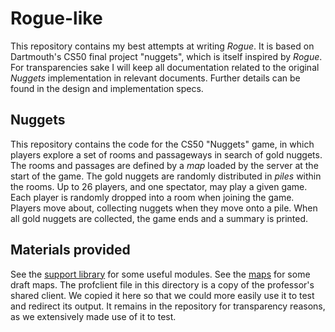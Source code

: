 # Rogue-like
This repository contains my best attempts at writing *Rogue*. It is based on Dartmouth's CS50 final project "nuggets", which is itself inspired by *Rogue*. For transparencies sake I will keep all documentation related to the original *Nuggets* implementation in relevant documents. Further details can be found in the design and implementation specs. 

## Nuggets

This repository contains the code for the CS50 "Nuggets" game, in which players explore a set of rooms and passageways in search of gold nuggets.
The rooms and passages are defined by a *map* loaded by the server at the start of the game.
The gold nuggets are randomly distributed in *piles* within the rooms.
Up to 26 players, and one spectator, may play a given game.
Each player is randomly dropped into a room when joining the game.
Players move about, collecting nuggets when they move onto a pile.
When all gold nuggets are collected, the game ends and a summary is printed.

## Materials provided

See the [support library](support/README.md) for some useful modules.
See the [maps](maps/README.md) for some draft maps.
The profclient file in this directory is a copy of the professor's shared client. We copied it here so that we could more easily use it to test and redirect its output. It remains in the repository for transparency reasons, as we extensively made use of it to test. 
